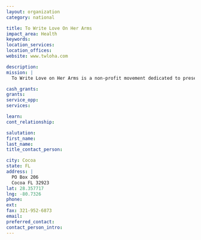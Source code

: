 ```yaml
---
layout: organization
category: national

title: To Write Love On Her Arms
impact_area: Health
keywords: 
location_services: 
location_offices: 
website: www.twloha.com

description: 
mission: |
  To Write Love on Her Arms is a non-profit movement dedicated to presenting hope and finding help for people struggling with depression, addiction, self-injury and suicide.  TWLOHA exists to encourage, inform, inspire and also to invest directly into treatment and recovery.

cash_grants: 
grants: 
service_opp: 
services: 

learn: 
cont_relationship: 

salutation: 
first_name: 
last_name: 
title_contact_person: 

city: Cocoa
state: FL
address: |
  PO Box 206  
  Cocoa FL 32923
lat: 28.357717
lng: -80.7326
phone: 
ext: 
fax: 321-952-6873
email: 
preferred_contact: 
contact_person_intro: 
---
```

